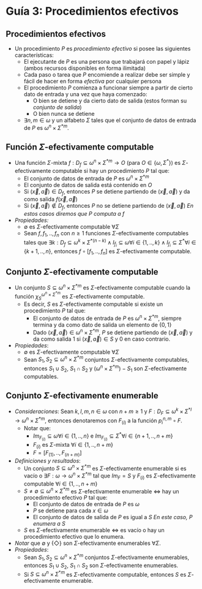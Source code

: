# Guía 3: Procedimientos efectivos

## Procedimientos efectivos

- Un procedimiento $P$ es *procedimiento efectivo* si posee las siguientes características:
    - El ejecutante de $P$ es una persona que trabajará con papel y lápiz (ambos recursos disponibles en forma ilimitada)
    - Cada paso o tarea que $P$ encomiende a realizar debe ser simple y fácil de hacer en forma *efectiva* por cualquier persona
    - El procedimiento $P$ comienza a funcionar siempre a partir de cierto dato de entrada y una vez que haya comenzado:
        - O bien se detiene y da cierto dato de salida (estos forman su *conjunto de salida*)
        - O bien nunca se detiene
    - $\exists n,m\in\omega$ y un alfabeto $\Sigma$ tales que el conjunto de datos de entrada de $P$ es $\omega^n\times\Sigma^{*m}$.

## Función $\Sigma$-efectivamente computable

- Una función $\Sigma$-mixta $f:D_f\subseteq\omega^n\times\Sigma^{*m}\to O$ (para $O\in\{\omega,\Sigma^*\}$) es $\Sigma$-efectivamente computable si hay un procedimiento $P$ tal que:
    - El conjunto de datos de entrada de $P$ es $\omega^n\times\Sigma^{*m}$
    - El conjunto de datos de salida está contenido en $O$
    - Si $(\vec{x}, \vec{a})\in D_f$, entonces $P$ se detiene partiendo de $(\vec{x}, \vec{a})$ y da como salida $f(\vec{x}, \vec{a})$
    - Si $(\vec{x}, \vec{a})\notin D_f$, entonces $P$ no se detiene partiendo de $(\vec{x}, \vec{a})$
    *En estos casos diremos que $P$ computa a $f$*
- *Propiedades:*
    - $\emptyset$ es $\Sigma$-efectivamente computable $\forall\Sigma$
    - Sean $f,f_1,..,f_n$ con $n\geq 1$ funciones $\Sigma$-efectivamente computables tales que $\exists k:D_f\subseteq\omega^k\times\Sigma^{*(n-k)}\wedge I_{f_i}\subseteq\omega\forall i\in\{1,..,k\}\wedge I_{f_i}\subseteq\Sigma^*\forall i\in\{k+1,..,n\}$, entonces $f\circ [f_1,..,f_n]$ es $\Sigma$-efectivamente computable.

## Conjunto $\Sigma$-efectivamente computable

- Un conjunto $S\subseteq\omega^n\times\Sigma^{*m}$ es $\Sigma$-efectivamente computable cuando la función $\chi_S^{\omega^n\times\Sigma^{*m}}$ es $\Sigma$-efectivamente computable.
    - Es decir, $S$ es $\Sigma$-efectivamente computable si existe un procedimiento $P$ tal que:
        - El conjunto de datos de entrada de $P$ es $\omega^n\times\Sigma^{*m}$, siempre termina y da como dato de salida un elemento de $\{0,1\}$
        - Dado $(\vec{x}, \vec{a})\in\omega^n\times\Sigma^{*m}$, $P$ se detiene partiendo de $(\vec{x}, \vec{a})$ y da como salida $1$ si $(\vec{x}, \vec{a})\in S$ y $0$ en caso contrario.
- *Propiedades*:
    - $\emptyset$ es $\Sigma$-efectivamente computable $\forall\Sigma$
    - Sean $S_1,S_2\subseteq\omega^n\times\Sigma^{*m}$ conjuntos $\Sigma$-efectivamente computables, entonces $S_1\cup S_2$, $S_1\cap S_2$ y $(\omega^n\times\Sigma^{*m})-S_1$ son $\Sigma$-efectivamente computables.

## Conjunto $\Sigma$-efectivamente enumerable

- *Consideraciones*: Sean $k,l,m,n\in\omega$ con $n+m\geq 1$ y $F:D_F\subseteq\omega^k\times\Sigma^{*l}\to\omega^n\times\Sigma^{*m}$, entonces denotaremos con $F_{(i)}$ a la función $p_i^{n,m}\circ F$.
    - Notar que:
        - $Im_{F_{(i)}}\subseteq\omega\forall i\in\{1,..,n\}$ e $Im_{F_{(i)}}\subseteq\Sigma^*\forall i\in\{n+1,..,n+m\}$
        - $F_{(i)}$ es $\Sigma$-mixta $\forall i\in\{1,..,n+m\}$
        - $F=[F_{(1)},..,F_{(n+m)}]$
- *Definiciones y resultados*:
    - Un conjunto $S\subseteq\omega^n\times\Sigma^{*m}$ es $\Sigma$-efectivamente enumerable si es vacío o $\exists F:\omega\to\omega^n\times\Sigma^{*m}$ tal que $Im_F=S$ y $F_{(i)}$ es $\Sigma$-efectivamente computable $\forall i\in\{1,..,n+m\}$
    - $S\neq\emptyset\subseteq\omega^n\times\Sigma^{*m}$ es $\Sigma$-efectivamente enumerable $\Leftrightarrow$ hay un procedimiento efectivo $P$ tal que:
        - El conjunto de datos de entrada de $P$ es $\omega$
        - $P$ se detiene para cada $x\in\omega$
        - El conjunto de datos de salida de $P$ es igual a $S$
        *En este caso, P enumera a S*
    - $S$ es $\Sigma$-efectivamente enumerable $\Leftrightarrow$ es vacío o hay un procedimiento efectivo que lo enumera.
- *Notar* que $\emptyset$ y $\{\Diamond\}$ son $\Sigma$-efectivamente enumerables $\forall\Sigma$.
- *Propiedades*:
    - Sean $S_1,S_2\subseteq\omega^n\times\Sigma^{*m}$ conjuntos $\Sigma$-efectivamente enumerables, entonces $S_1\cup S_2$, $S_1\cap S_2$ son $\Sigma$-efectivamente enumerables.
    - Si $S\subseteq\omega^n\times\Sigma^{*m}$ es $\Sigma$-efectivamente computable, entonces $S$ es $\Sigma$-efectivamente enumerable.
